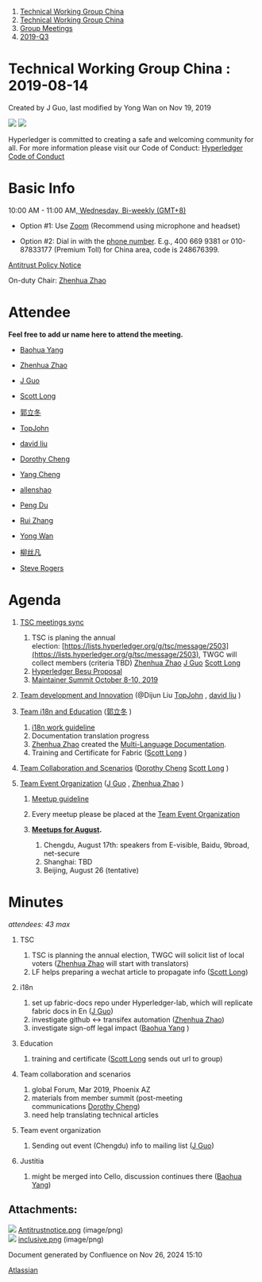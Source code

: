 1. [Technical Working Group China](index.html)
2. [Technical Working Group China](Technical-Working-Group-China_22151170.html)
3. [Group Meetings](Group-Meetings_22151180.html)
4. [2019-Q3](2019-Q3_22151519.html)

# Technical Working Group China : 2019-08-14

Created by J Guo, last modified by Yong Wan on Nov 19, 2019

![](attachments/22151567/22151568.png?height=250) ![](attachments/22151567/22151569.png?height=250)

Hyperledger is committed to creating a safe and welcoming community for all. For more information please visit our Code of Conduct: [Hyperledger Code of Conduct](https://lf-hyperledger.atlassian.net/wiki/display/HYP/Hyperledger+Code+of+Conduct)

# Basic Info

10:00 AM - 11:00 AM[, Wednesday, Bi-weekly (GMT+8)](https://lf-hyperledger.atlassian.net/wiki/download/attachments/22151180/twg-china_biweekly_invite.ics?version=1&modificationDate=1549875211000&api=v2)

- Option #1: Use [Zoom](https://zoom.us/my/hyperledger.community "https://zoom.us/my/hyperledger.community") (Recommend using microphone and headset)

<!--THE END-->

- Option #2: Dial in with the [phone number](https://zoom.us/zoomconference?m=mTUdEBuT33gjEcR54Rqsi1KmFyNgSLYP). E.g., 400 669 9381 or 010-87833177 (Premium Toll) for China area, code is 248676399.

[Antitrust Policy Notice](https://docs.google.com/presentation/d/1punUCr0mSZT9gMKCs3vCYqbWbjeS_RG-18ZrhkfwoYc/edit?ts=5a14dfdf)

On-duty Chair: [Zhenhua Zhao](https://lf-hyperledger.atlassian.net/wiki/people/5da669613c95d00c3c649d6e?ref=confluence)

# Attendee

**Feel free to add ur name here to attend the meeting.**

- [Baohua Yang](https://lf-hyperledger.atlassian.net/wiki/people/557058:17d87dbf-05fe-4c1b-84cf-fd69f7fcbb20?ref=confluence)
- [Zhenhua Zhao](https://lf-hyperledger.atlassian.net/wiki/people/5da669613c95d00c3c649d6e?ref=confluence) 
  
- [J Guo](https://lf-hyperledger.atlassian.net/wiki/people/70121:6a297646-8eaf-48bb-afd9-76ce748a10eb?ref=confluence)
  
- [Scott Long](https://lf-hyperledger.atlassian.net/wiki/people/712020:d1bf34a5-5759-4945-8433-6da36f1c6870?ref=confluence) 
  
- [郭立冬](https://lf-hyperledger.atlassian.net/wiki/people/6183eb45bcb574006810d17f?ref=confluence) 
  
- [TopJohn](https://lf-hyperledger.atlassian.net/wiki/people/5b417eec10d57114135ec9aa?ref=confluence)
- [david liu](https://lf-hyperledger.atlassian.net/wiki/people/557058:ccdd3d2a-7f2a-4159-a2f2-de5fc7776831?ref=confluence)
- [Dorothy Cheng](https://lf-hyperledger.atlassian.net/wiki/people/712020:7e5a518b-9be6-4b40-8450-a804ca93647a?ref=confluence)
  
- [Yang Cheng](https://lf-hyperledger.atlassian.net/wiki/people/712020:4461a0ca-7fe6-4b0c-9a5e-2eb1d121e60a?ref=confluence) 
  
- [allenshao](https://lf-hyperledger.atlassian.net/wiki/people/70121:94959fcf-c3bb-4ec7-98c8-cd9ecf26db53?ref=confluence)
- [Peng Du](https://lf-hyperledger.atlassian.net/wiki/people/712020:40cfa3db-3ae0-4442-b843-16a107ce7b9f?ref=confluence)
- [Rui Zhang](https://lf-hyperledger.atlassian.net/wiki/people/712020:b6bebb3e-4dd1-43e5-aa4d-16dc1209fb92?ref=confluence)
- [Yong Wan](https://lf-hyperledger.atlassian.net/wiki/people/712020:79c6dd6a-6ff2-4122-9e46-e9e88a8f2cff?ref=confluence)
- [柳丝凡](https://lf-hyperledger.atlassian.net/wiki/people/5a701074840af257828b4915?ref=confluence)
- [Steve Rogers](https://lf-hyperledger.atlassian.net/wiki/people/557058:99c3e9a5-8852-4844-afcc-a7278e0d1ce0?ref=confluence)

# Agenda

1. [TSC meetings sync](https://lists.hyperledger.org/g/tsc "https://lists.hyperledger.org/g/tsc")
   
   1. TSC is planing the annual election: [https://lists.hyperledger.org/g/tsc/message/2503](https://lists.hyperledger.org/g/tsc/message/2503), TWGC will collect members (criteria TBD) [Zhenhua Zhao](https://lf-hyperledger.atlassian.net/wiki/people/5da669613c95d00c3c649d6e?ref=confluence) [J Guo](https://lf-hyperledger.atlassian.net/wiki/people/70121:6a297646-8eaf-48bb-afd9-76ce748a10eb?ref=confluence) [Scott Long](https://lf-hyperledger.atlassian.net/wiki/people/712020:d1bf34a5-5759-4945-8433-6da36f1c6870?ref=confluence)
   2. [Hyperledger Besu Proposal](https://lf-hyperledger.atlassian.net/wiki/spaces/TSC/pages/21430296/Hyperledger+Besu+Proposal)
   3. [Maintainer Summit October 8-10, 2019](https://lf-hyperledger.atlassian.net/wiki/spaces/events/pages/21790793/Maintainer+Summit+October+8-10+2019)
2. [Team development and Innovation](https://lf-hyperledger.atlassian.net/wiki/display/TWGC/Development+and+Innovation) (@Dijun Liu [TopJohn](https://lf-hyperledger.atlassian.net/wiki/people/5b417eec10d57114135ec9aa?ref=confluence) , [david liu](https://lf-hyperledger.atlassian.net/wiki/people/557058:ccdd3d2a-7f2a-4159-a2f2-de5fc7776831?ref=confluence) )
3. [Team i18n and Education](https://lf-hyperledger.atlassian.net/wiki/display/TWGC/i18n+and+Education) ([郭立冬](https://lf-hyperledger.atlassian.net/wiki/people/6183eb45bcb574006810d17f?ref=confluence) )
   
   1. [i18n work guideline](https://wiki-archive.hyperledger.org/groups/twgc/team_ie/guideline "groups:twgc:team_ie:guideline")
   2. Documentation translation progress
   3. [Zhenhua Zhao](https://lf-hyperledger.atlassian.net/wiki/people/5da669613c95d00c3c649d6e?ref=confluence) created the [Multi-Language Documentation](https://lf-hyperledger.atlassian.net/wiki/spaces/TSC/pages/21431453/Multi-Language+Documentation).
   4. Training and Certificate for Fabric ([Scott Long](https://lf-hyperledger.atlassian.net/wiki/people/712020:d1bf34a5-5759-4945-8433-6da36f1c6870?ref=confluence) )
4. [Team Collaboration and Scenarios](https://lf-hyperledger.atlassian.net/wiki/display/TWGC/Collaborations+and+Scenarios) ([Dorothy Cheng](https://lf-hyperledger.atlassian.net/wiki/people/712020:7e5a518b-9be6-4b40-8450-a804ca93647a?ref=confluence) [Scott Long](https://lf-hyperledger.atlassian.net/wiki/people/712020:d1bf34a5-5759-4945-8433-6da36f1c6870?ref=confluence) )
5. [Team Event Organization](https://lf-hyperledger.atlassian.net/wiki/display/TWGC/Events+Organization) ([J Guo](https://lf-hyperledger.atlassian.net/wiki/people/70121:6a297646-8eaf-48bb-afd9-76ce748a10eb?ref=confluence) , [Zhenhua Zhao](https://lf-hyperledger.atlassian.net/wiki/people/5da669613c95d00c3c649d6e?ref=confluence) )
   
   1. [Meetup guideline](https://wiki-archive.hyperledger.org/groups/twgc/events/guideline "groups:twgc:events:guideline")
   2. Every meetup please be placed at the [Team Event Organization](https://lf-hyperledger.atlassian.net/wiki/display/TWGC/Events+Organization)
   3. **[Meetups for August](https://lf-hyperledger.atlassian.net/wiki/display/TWGC/Events+Organization).**
      
      1. Chengdu, August 17th: speakers from E-visible, Baidu, 9broad, net-secure
      2. Shanghai: TBD
      3. Beijing, August 26 (tentative)

# Minutes

*attendees: 43 max*

1. TSC
   
   1. TSC is planning the annual election, TWGC will solicit list of local voters ([Zhenhua Zhao](https://lf-hyperledger.atlassian.net/wiki/people/5da669613c95d00c3c649d6e?ref=confluence) will start with translators)
   2. LF helps preparing a wechat article to propagate info ([Scott Long](https://lf-hyperledger.atlassian.net/wiki/people/712020:d1bf34a5-5759-4945-8433-6da36f1c6870?ref=confluence))
2. i18n
   
   1. set up fabric-docs repo under Hyperledger-lab, which will replicate fabric docs in En ([J Guo](https://lf-hyperledger.atlassian.net/wiki/people/70121:6a297646-8eaf-48bb-afd9-76ce748a10eb?ref=confluence))
   2. investigate github ↔ transifex automation ([Zhenhua Zhao](https://lf-hyperledger.atlassian.net/wiki/people/5da669613c95d00c3c649d6e?ref=confluence))
   3. investigate sign-off legal impact ([Baohua Yang](https://lf-hyperledger.atlassian.net/wiki/people/557058:17d87dbf-05fe-4c1b-84cf-fd69f7fcbb20?ref=confluence) )
3. Education
   
   1. training and certificate ([Scott Long](https://lf-hyperledger.atlassian.net/wiki/people/712020:d1bf34a5-5759-4945-8433-6da36f1c6870?ref=confluence) sends out url to group)
4. Team collaboration and scenarios
   
   1. global Forum, Mar 2019, Phoenix AZ
   2. materials from member summit (post-meeting communications [Dorothy Cheng](https://lf-hyperledger.atlassian.net/wiki/people/712020:7e5a518b-9be6-4b40-8450-a804ca93647a?ref=confluence))
   3. need help translating technical articles
5. Team event organization
   
   1. Sending out event (Chengdu) info to mailing list ([J Guo](https://lf-hyperledger.atlassian.net/wiki/people/70121:6a297646-8eaf-48bb-afd9-76ce748a10eb?ref=confluence))
6. Justitia
   
   1. might be merged into Cello, discussion continues there ([Baohua Yang](https://lf-hyperledger.atlassian.net/wiki/people/557058:17d87dbf-05fe-4c1b-84cf-fd69f7fcbb20?ref=confluence))

## Attachments:

![](images/icons/bullet_blue.gif) [Antitrustnotice.png](attachments/22151567/22151568.png) (image/png)  
![](images/icons/bullet_blue.gif) [inclusive.png](attachments/22151567/22151569.png) (image/png)

Document generated by Confluence on Nov 26, 2024 15:10

[Atlassian](http://www.atlassian.com/)
